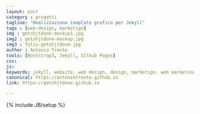 ```yaml
---
layout: post
category : progetti
tagline: "Realizzazione template grafico per Jekyll"
tags : [web-design, marketign]
img : getshjtdone-mockup1.jpg
img2 : getshjtdone-mockup.jpg
img3 : folio-getshjtdone.jpg
author : Antonio Trento
tools: [Bootstrap3, Jekyll, Github Pages]
css: 
js: 
keywords: jekyll, website, web design, design, marketign, web marketing
canonical: https://antoniotrento.github.io
link: https://getshjtdone.github.io

---
```

{% include JB/setup %}
<!--more-->
